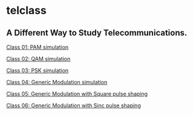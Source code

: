 # telclass

## A Different Way to Study Telecommunications.

[Class 01: PAM simulation](
 https://github.com/joary/telclass/blob/master/grc/C01_simple_pam)

[Class 02: QAM simulation](
 https://github.com/joary/telclass/blob/master/grc/C02_simple_psk)

[Class 03: PSK simulation](
 https://github.com/joary/telclass/blob/master/grc/C03_simple_qam)

[Class 04: Generic Modulation simulation](
 https://github.com/joary/telclass/blob/master/grc/C04_generic_modulation/)

[Class 05: Generic Modulation with Square pulse shaping](
 https://github.com/joary/telclass/blob/master/grc/C05_square_pulse_shaping/)

[Class 06: Generic Modulation with Sinc pulse shaping](
    https://github.com/joary/telclass/blob/master/grc/C05_sinc_pulse_shaping/README.md)
